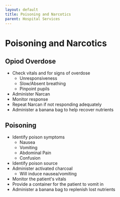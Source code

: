```yaml
---
layout: default
title: Poisoning and Narcotics
parent: Hospital Services
---
```


# Poisoning and Narcotics

## Opiod Overdose

- Check vitals and for signs of overdose
  - Unresponsiveness
  - Slow/Absent breathing
  - Pinpoint pupils
- Administer Narcan
- Monitor response
- Repeat Narcan if not responding adequately
- Administer a banana bag to help recover nutrients

## Poisoning
- Identify poison symptoms
  - Nausea
  - Vomiting
  - Abdominal Pain
  - Confusion
- Identify poison source
- Administer activated charcoal
  - Will induce nausea/vomiting
- Monitor the patient's vitals
- Provide a container for the patient to vomit in
- Administer a banana bag to replenish lost nutrients